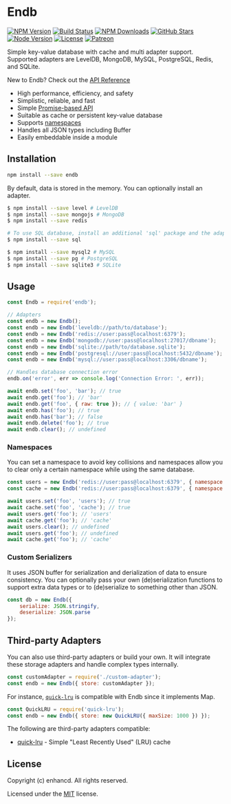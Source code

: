 # Endb

[![NPM Version](https://badgen.net/npm/v/endb)](https://www.npmjs.com/package/endb)
[![Build Status](https://travis-ci.org/enhancd/endb.svg?branch=master)](https://travis-ci.org/enhancd/endb)
[![NPM Downloads](https://badgen.net/npm/dt/endb)](https://www.npmjs.com/package/endb)
[![GitHub Stars](https://badgen.net/github/stars/enhancd/endb)](https://github.com/enhancd/endb)
[![Node Version](https://badgen.net/npm/node/endb)](https://www.npmjs.com/package/endb)
[![License](https://badgen.net/github/license/enhancd/endb)](https://github.com/enhancd/endb/blob/master/LICENSE)
[![Patreon](https://img.shields.io/badge/donate-patreon-F96854.svg)](https://www.patreon.com/endb)

Simple key-value database with cache and multi adapter support.
Supported adapters are LevelDB, MongoDB, MySQL, PostgreSQL, Redis, and SQLite.

New to Endb? Check out the [API Reference](https://endb.js.org)

* High performance, efficiency, and safety
* Simplistic, reliable, and fast
* Simple [Promise-based API](#Usage)
* Suitable as cache or persistent key-value database
* Supports [namespaces](#Namespaces)
* Handles all JSON types including Buffer
* Easily embeddable inside a module

## Installation
```bash
npm install --save endb
```
By default, data is stored in the memory. You can optionally install an adapter.
```bash
$ npm install --save level # LevelDB
$ npm install --save mongojs # MongoDB
$ npm install --save redis

# To use SQL database, install an additional 'sql' package and the adapter
$ npm install --save sql

$ npm install --save mysql2 # MySQL
$ npm install --save pg # PostgreSQL
$ npm install --save sqlite3 # SQLite
```

## Usage
```js
const Endb = require('endb');

// Adapters
const endb = new Endb();
const endb = new Endb('leveldb://path/to/database');
const endb = new Endb('redis://user:pass@localhost:6379');
const endb = new Endb('mongodb://user:pass@localhost:27017/dbname');
const endb = new Endb('sqlite://path/to/database.sqlite');
const endb = new Endb('postgresql://user:pass@localhost:5432/dbname');
const endb = new Endb('mysql://user:pass@localhost:3306/dbname');

// Handles database connection error
endb.on('error', err => console.log('Connection Error: ', err));

await endb.set('foo', 'bar'); // true
await endb.get('foo'); // 'bar'
await endb.get('foo', { raw: true }); // { value: 'bar' }
await endb.has('foo'); // true
await endb.has('bar'); // false
await endb.delete('foo'); // true
await endb.clear(); // undefined
```

### Namespaces
You can set a namespace to avoid key collisions and namespaces allow you to clear only a certain namespace while using the same database.
```js
const users = new Endb('redis://user:pass@localhost:6379', { namespace: 'users' });
const cache = new Endb('redis://user:pass@localhost:6379', { namespace: 'cache' });

await users.set('foo', 'users'); // true
await cache.set('foo', 'cache'); // true
await users.get('foo'); // 'users'
await cache.get('foo'); // 'cache'
await users.clear(); // undefined
await users.get('foo'); // undefined
await cache.get('foo'); // 'cache'
```

### Custom Serializers
It uses JSON buffer for serialization and derialization of data to ensure consistency.
You can optionally pass your own (de)serialization functions to support extra data types or to (de)serialize to something other than JSON.
```js
const db = new Endb({
    serialize: JSON.stringify,
    deserialize: JSON.parse
});
```

## Third-party Adapters
You can also use third-party adapters or build your own.
It will integrate these storage adapters and handle complex types internally.
```js
const customAdapter = require('./custom-adapter');
const endb = new Endb({ store: customAdapter });
```
For instance, [`quick-lru`](https://github.com/sindresorhus/quick-lru) is compatible with Endb since it implements Map.
```js
const QuickLRU = require('quick-lru');
const endb = new Endb({ store: new QuickLRU({ maxSize: 1000 }) });
```
The following are third-party adapters compatible:
* [quick-lru](https://github.com/sindresorhus/quick-lru) - Simple "Least Recently Used" (LRU) cache

## License
Copyright (c) enhancd. All rights reserved.

Licensed under the [MIT](https://github.com/enhancd/endb/blob/master/LICENSE) license.